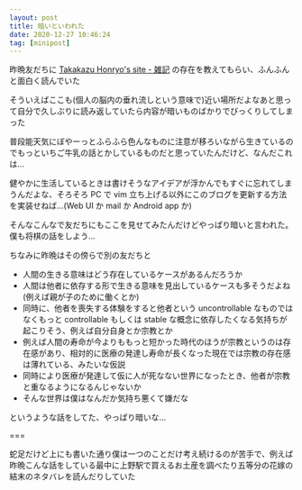 ```yaml
---
layout: post
title: 暗いといわれた
date: 2020-12-27 10:46:24
tag: [minipost]
---
```


昨晩友だちに [Takakazu Honryo's site - 雑記](https://sites.google.com/site/takasweb/home/%E6%97%A5%E6%9C%AC%E8%AA%9E%E3%83%9A%E3%83%BC%E3%82%B8/%E9%9B%91%E8%A8%98) の存在を教えてもらい、ふんふんと面白く読んでいた

そういえばここも(個人の脳内の垂れ流しという意味で)近い場所だよなあと思って自分で久しぶりに読み返していたら内容が暗いものばかりでびっくりしてしまった

普段能天気にぼやーっとふらふら色んなものに注意が移ろいながら生きているのでもっといちご牛乳の話とかしているものだと思っていたんだけど、なんだこれは...

健やかに生活しているときは書けそうなアイデアが浮かんでもすぐに忘れてしまうんだよな、そろそろ PC で vim 立ち上げる以外にこのブログを更新する方法を実装せねば...(Web UI か mail か Android app か)

そんなこんなで友だちにもここを見せてみたんだけどやっぱり暗いと言われた。僕も将棋の話をしよう...

ちなみに昨晩はその傍らで別の友だちと

- 人間の生きる意味はどう存在しているケースがあるんだろうか
- 人間は他者に依存する形で生きる意味を見出しているケースも多そうだよね(例えば親が子のために働くとか)
- 同時に、他者を喪失する体験をすると他者という uncontrollable なものではなくもっと controllable もしくは stable な概念に依存したくなる気持ちが起こりそう、例えば自分自身とか宗教とか
- 例えば人間の寿命が今よりももっと短かった時代のほうが宗教というのは存在感があり、相対的に医療の発達し寿命が長くなった現在では宗教の存在感は薄れている、みたいな仮説
- 同時により医療が発達して仮に人が死なない世界になったとき、他者が宗教と重なるようになるんじゃないか
- そんな世界は僕はなんだか気持ち悪くて嫌だな

というような話をしてた、やっぱり暗いな...

===

蛇足だけど上にも書いた通り僕は一つのことだけ考え続けるのが苦手で、例えば昨晩こんな話をしている最中に上野駅で買えるお土産を調べたり五等分の花嫁の結末のネタバレを読んだりしていた
